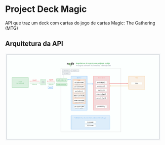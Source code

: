 # Project Deck Magic

API que traz um deck com cartas do jogo de cartas Magic: The Gathering (MTG)

## Arquitetura da API

![Arquitetura da API](./arquitetura.png)